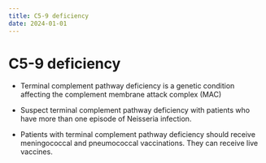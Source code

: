```yaml
---
title: C5-9 deficiency
date: 2024-01-01
---
```

# C5-9 deficiency

- Terminal complement pathway deficiency is a genetic condition affecting the complement membrane attack complex (MAC)
 
- Suspect terminal complement pathway deficiency with patients who have more than one episode of Neisseria infection.
- Patients with terminal complement pathway deficiency should receive meningococcal and pneumococcal vaccinations. They can receive live vaccines.
